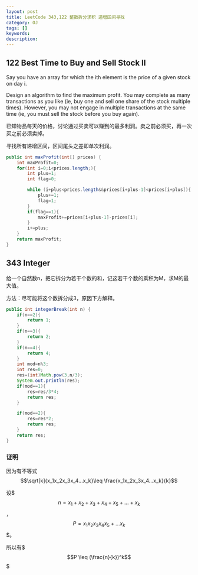 ```yaml
---
layout: post
title: LeetCode 343,122 整数拆分求积 递增区间寻找
category: OJ
tags: []
keywords:
description:
---
```


## 122 Best Time to Buy and Sell Stock II

Say you have an array for which the ith element is the price of a given stock on day i.

Design an algorithm to find the maximum profit. You may complete as many transactions as you like (ie, buy one and sell one share of the stock multiple times). However, you may not engage in multiple transactions at the same time (ie, you must sell the stock before you buy again).


已知物品每天的价格，讨论通过买卖可以赚到的最多利润。卖之前必须买，再一次买之前必须卖掉。

寻找所有递增区间，区间尾头之差即单次利润。

```java
public int maxProfit(int[] prices) {
    int maxProfit=0;
    for(int i=0;i<prices.length;){
        int plus=1;
        int flag=0;

        while (i+plus<prices.length&&prices[i+plus-1]<prices[i+plus]){
            plus+=1;
            flag=1;
        }
        if(flag==1){
            maxProfit+=prices[i+plus-1]-prices[i];
        }
        i+=plus;
    }
    return maxProfit;
}
```

## 343 Integer 

给一个自然数n，把它拆分为若干个数的和，记这若干个数的乘积为M，求M的最大值。

方法：尽可能将这个数拆分成3，原因下方解释。


```java
public int integerBreak(int n) {
    if(n==2){
        return 1;
    }
    if(n==3){
        return 2;
    }
    if(n==4){
        return 4;
    }
    int mod=n%3;
    int res=0;
    res=(int)Math.pow(3,n/3);
    System.out.println(res);
    if(mod==1){
        res=res/3*4;
        return res;
    }

    if(mod==2){
        res=res*2;
        return res;
    }
    return res;
}
```

### 证明

因为有不等式
$$\sqrt[k]{x_1x_2x_3x_4...x_k}\leq \frac{x_1x_2x_3x_4...x_k}{k}$$

设$$$n=x_1+x_2+x_3+x_4+x_5+...+x_k$$$，$$$P=x_1x_2x_3x_4x_5+...x_k$$$。

所以有$$$P \leq (\frac{n}{k})^k$$$